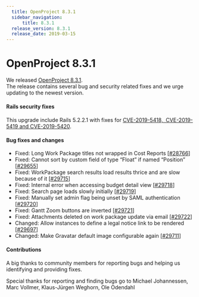 ```yaml
---
  title: OpenProject 8.3.1
  sidebar_navigation:
      title: 8.3.1
  release_version: 8.3.1
  release_date: 2019-03-15
---
```



# OpenProject 8.3.1

We released
[OpenProject 8.3.1](https://community.openproject.com/versions/1355).  
The release contains several bug and security related fixes and we urge
updating to the newest version.

#### Rails security fixes

#### 

This upgrade include Rails 5.2.2.1 with fixes for [CVE-2019-5418, 
CVE-2019-5419
and CVE-2019-5420](https://weblog.rubyonrails.org/2019/3/13/Rails-4-2-5-1-5-1-6-2-have-been-released/).

#### Bug fixes and changes

  - Fixed: Long Work Package titles not wrapped in
    <span class="explanatory-dictionary-highlight" data-definition="explanatory-dictionary-definition-84">Cost
    Reports</span>
    \[[\#28766](https://community.openproject.com/wp/28766)\]
  - Fixed: Cannot sort by custom field of type “Float” if named
    “Position”
    \[[\#29655](https://community.openproject.com/wp/29655)\]
  - Fixed: WorkPackage search results load results thrice and are slow
    because of it
    \[[\#29715](https://community.openproject.com/wp/29715)\]
  - Fixed: Internal error when accessing budget detail view
    \[[\#29718](https://community.openproject.com/wp/29718)\]
  - Fixed: Search page loads slowly initially
    \[[\#29719](https://community.openproject.com/wp/29719)\]
  - Fixed: Manually set admin flag being unset by SAML authentication
    \[[\#29720](https://community.openproject.com/wp/29720)\]
  - Fixed: Gantt Zoom buttons are inverted
    \[[\#29721](https://community.openproject.com/wp/29721)\]
  - Fixed: Attachments deleted on work package update via email
    \[[\#29722](https://community.openproject.com/wp/29722)\]
  - Changed: Allow instances to define a legal notice link to be
    rendered \[[\#29697](https://community.openproject.com/wp/29697)\]
  - Changed: Make Gravatar default image configurable again
    \[[\#29711](https://community.openproject.com/wp/29711)\]

#### Contributions

A big thanks to community members for reporting bugs and helping us
identifying and providing fixes.

Special thanks for reporting and finding bugs go to Michael Johannessen,
Marc Vollmer, Klaus-Jürgen Weghorn, Ole Odendahl


